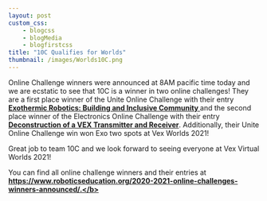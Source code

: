 ```yaml
--- 
layout: post
custom_css: 
    - blogcss
    - blogMedia
    - blogfirstcss
title: "10C Qualifies for Worlds" 
thumbnail: /images/Worlds10C.png
---
```


Online Challenge winners were announced at 8AM pacific time today and we are ecstatic to see that 10C is a winner in two online challenges! They are a first place winner of the Unite Online Challenge with their entry <a href = "https://www.youtube.com/watch?v=xWuDQRBqpPI&feature=youtu.be&ab_channel=ExothermicCreation" target = "_blank"><b>Exothermic Robotics: Building and Inclusive Community </b></a>and the second place winner of the Electronics Online Challenge with their entry <a href = "https://challenges.robotevents.com/uploads/0016105_original.pdf" target = "_blank"><b>Deconstruction of a VEX Transmitter and Receiver</b></a>. Additionally, their Unite Online Challenge win won Exo two spots at Vex Worlds 2021! 

Great job to team 10C and we look forward to seeing everyone at Vex Virtual Worlds 2021! 

You can find all online challenge winners and their entries at <a href = "https://www.roboticseducation.org/2020-2021-online-challenges-winners-announced/" target = "_blank"><b>https://www.roboticseducation.org/2020-2021-online-challenges-winners-announced/.</b></a>

